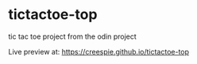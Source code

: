 # tictactoe-top
tic tac toe project from the odin project

Live preview at: https://creespie.github.io/tictactoe-top
